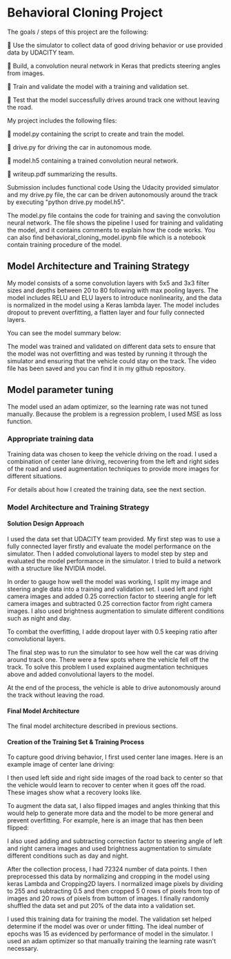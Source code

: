 # Behavioral Cloning Project
The goals / steps of this project are the following:

 Use the simulator to collect data of good driving behavior or use provided data by UDACITY team.

 Build, a convolution neural network in Keras that predicts steering angles from images.

 Train and validate the model with a training and validation set.

 Test that the model successfully drives around track one without leaving the road.

My project includes the following files:

 model.py containing the script to create and train the model.

 drive.py for driving the car in autonomous mode.

 model.h5 containing a trained convolution neural network.

 writeup.pdf summarizing the results.

Submission includes functional code Using the Udacity provided simulator and my drive.py file, the car can be driven autonomously around the track by executing "python drive.py model.h5".

The model.py file contains the code for training and saving the convolution neural network. The file shows the pipeline I used for training and validating the model, and it contains comments to explain how the code works. You can also find behavioral_cloning_model.ipynb file which is a notebook contain training procedure of the model.

## Model Architecture and Training Strategy

My model consists of a some convolution layers with 5x5 and 3x3 filter sizes and depths between 20 to 80 following with max pooling layers.
The model includes RELU and ELU layers to introduce nonlinearity, and the data is normalized in the model using a Keras lambda layer.
The model includes dropout to prevent overfitting, a flatten layer and four fully connected layers.

You can see the model summary below:


The model was trained and validated on different data sets to ensure that the model was not overfitting and was tested by running it through the simulator and ensuring that the vehicle could stay on the track. The video file has been saved and you can find it in my github repository.

## Model parameter tuning

The model used an adam optimizer, so the learning rate was not tuned manually. Because the problem is a regression problem, I used MSE as loss function.

### Appropriate training data

Training data was chosen to keep the vehicle driving on the road. I used a combination of center lane driving, recovering from the left and right sides of the road and used augmentation techniques to provide more images for different situations.

For details about how I created the training data, see the next section.

### Model Architecture and Training Strategy

#### Solution Design Approach

I used the data set that UDACITY team provided. My first step was to use a fully connected layer firstly and evaluate the model performance on the simulator. Then I added convolutional layers to model step by step and evaluated the model performance in the simulator. I tried to build a network with a structure like NVIDIA model.

In order to gauge how well the model was working, I split my image and steering angle data into a training and validation set. I used left and right camera images and added 0.25 correction factor to steering angle for left camera images and subtracted 0.25 correction factor from right camera images. I also used brightness augmentation to simulate different conditions such as night and day.

To combat the overfitting, I adde dropout layer with 0.5 keeping ratio after convolutional layers.

The final step was to run the simulator to see how well the car was driving around track one. There were a few spots where the vehicle fell off the track. To solve this problem I used explained augmentation techniques above and added convolutional layers to the model.

At the end of the process, the vehicle is able to drive autonomously around the track without leaving the road.

#### Final Model Architecture

The final model architecture described in previous sections.

#### Creation of the Training Set & Training Process

To capture good driving behavior, I first used center lane images. Here is an example image of center lane driving:


I then used left side and right side images of the road back to center so that the vehicle would learn to recover to center when it goes off the road. These images show what a recovery looks like.


To augment the data sat, I also flipped images and angles thinking that this would help to generate more data and the model to be more general and prevent overfitting. For example, here is an image that has then been flipped:


I also used adding and subtracting correction factor to steering angle of left and right camera images and used brightness augmentation to simulate different conditions such as day and night.

After the collection process, I had 72324 number of data points. I then preprocessed this data by normalizing and cropping in the model using keras Lambda and Cropping2D layers. I normalized image pixels by dividing to 255 and subtracting 0.5 and then cropped 5 0 rows of pixels from top of images and 20 rows of pixels from buttom of images. I finally randomly shuffled the data set and put 20% of the data into a validation set.

I used this training data for training the model. The validation set helped determine if the model was over or under fitting. The ideal number of epochs was 15 as evidenced by performance of model in the simulator. I used an adam optimizer so that manually training the learning rate wasn't necessary.
